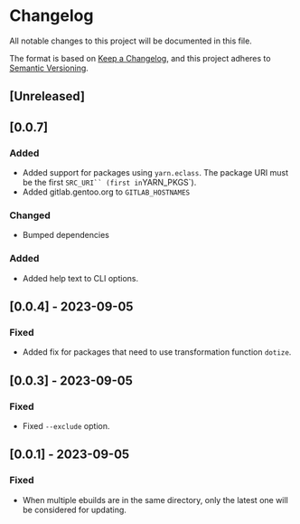 # Changelog

All notable changes to this project will be documented in this file.

The format is based on [Keep a Changelog](https://keepachangelog.com/en/1.0.0/),
and this project adheres to
[Semantic Versioning](https://semver.org/spec/v2.0.0.html).

## [Unreleased]

## [0.0.7]

### Added

- Added support for packages using `yarn.eclass`. The package URI must be the first ` SRC_URI``
(first in `YARN_PKGS`).
- Added gitlab.gentoo.org to `GITLAB_HOSTNAMES`

### Changed

- Bumped dependencies

### Added

- Added help text to CLI options.

## [0.0.4] - 2023-09-05

### Fixed

- Added fix for packages that need to use transformation function `dotize`.

## [0.0.3] - 2023-09-05

### Fixed

- Fixed `--exclude` option.

## [0.0.1] - 2023-09-05

### Fixed

- When multiple ebuilds are in the same directory, only the latest one will be considered for updating.
